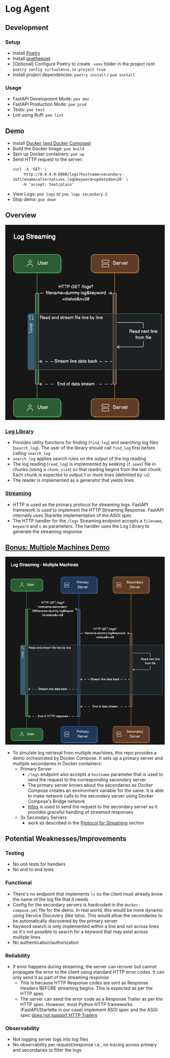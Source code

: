 # Log Agent

## Development 

### Setup

- Install [Poetry](https://python-poetry.org/docs/#installation)
- Install [poethepoet](https://github.com/nat-n/poethepoet)
- [Optional] Configure Poetry to create `.venv` folder in the project root: `poetry config virtualenvs.in-project true`
- Install project dependencies: `poetry install` / `poe install`

### Usage

- FastAPI Development Mode: `poe dev`
- FastAPI Production Mode: `poe prod`
- Tests: `poe test`
- Lint using Ruff: `poe lint`

## Demo

- Install [Docker (and Docker Compose)](https://docs.docker.com/get-docker/)
- Build the Docker Image: `poe build`
- Spin up Docker containers: `poe up`
- Send HTTP request to the server: 
    ```(bash)
    curl -X 'GET' \
        'http://0.0.0.0:8000/logs?hostname=secondary-2&filename=alternatives.log&keyword=updated&n=20' \
        -H 'accept: text/plain'
    ```
- View Logs: `poe logs` or `poe logs secondary-2`
- Stop demo: `poe down`

## Overview

![design](design.png)

### [Log Library](app/logs.py)
- Provides utility functions for finding (`find_log`) and searching log files (`search_log`). The user of the library should call `find_log` first before calling `search_log`
- `search_log` applies search rules on the output of the log reading
- The log reading (`read_log`) is implemented by seeking (`f.seek`) file in chunks (using a `chunk_size`) so that reading begins from the last chunk. Each chunk is expected to output 1 or more lines (delimited by `\n`)
- The reader is implemented as a generator that yields lines

### [Streaming](app/server.py)
- HTTP is used as the primary protocol for streaming logs. FastAPI framework is used to implement the HTTP Streaming Response. FastAPI internally uses Starlette implementation of the ASGI spec
- The HTTP handler for the `/logs` Streaming endpoint accepts a `filename`, `keyword` and `n` as parameters. The handler uses the Log Library to generate the streaming response

## [Bonus: Multiple Machines Demo](docker-compose.yml)

![design_multiple_machines](design_multiple_machines.png)

- To simulate log retrieval from multiple machines, this repo provides a demo orchestrated by Docker Compose. It sets up a primary server and multiple secondaries in Docker containers:
    - Primary Server
        - `/logs` endpoint also accepts a `hostname` parameter that is used to send the request to the corresponding secondary server
        - The primary server knows about the secondaries as Docker Compose creates an environment variable for the same. It is able to make network calls to the secondary server using Docker Compose's Bridge network
        - [httpx](https://www.python-httpx.org/) is used to send the request to the secondary server as it provides graceful handling of streamed responses
    - 3x Secondary Servers
        - work as described in the [Protocol for Streaming](###Streaming) section

## Potential Weaknesses/Improvements

### Testing
- No unit tests for handlers
- No end to end tests

### Functional
- There's no endpoint that implements `ls` so the client must already know the name of the log file that it needs
- Config for the secondary servers is hardcoded in the `docker-compose.yml` file for the demo. In real world, this would be more dynamic using Service Discovery (like Istio). This would allow the secondaries to be automatically discovered by the primary server
- Keyword search is only implemented within a line and not across lines so it's not possible to search for a keyword that may exist across multiple lines
- No authentication/authorization

### Reliability
- If error happens during streaming, the server can recover but cannot propagate the error to the client using standard HTTP error codes. It can only send it as part of the streaming response
    - This is because HTTP Response codes are sent as Response Headers BEFORE streaming begins. This is expected as per the HTTP spec
    - The server can send the error code as a Response Trailer as per the HTTP spec. However, most Python HTTP frameworks (FastAPI/Starlette in our case) implement ASGI spec and the ASGI spec [does not support HTTP Trailers](https://github.com/encode/starlette/discussions/1739#discussioncomment-3094935)

### Observability
- Not logging server logs into log files
- No observability per request/response i.e., no tracing across primary and secondaries to filter the logs